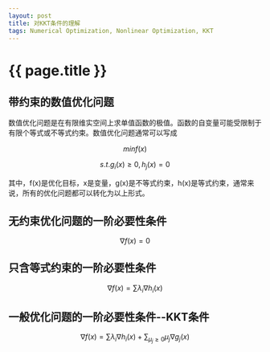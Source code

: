 ```yaml
---
layout: post
title: 对KKT条件的理解
tags: Numerical Optimization, Nonlinear Optimization, KKT
---
```


# {{ page.title }}

## 带约束的数值优化问题

数值优化问题是在有限维实空间上求单值函数的极值。函数的自变量可能受限制于有限个等式或不等式约束。数值优化问题通常可以写成

$$min f(x)$$

$$s.t. g_i(x)\geq0, h_j(x)=0$$

其中，f(x)是优化目标，x是变量，g(x)是不等式约束，h(x)是等式约束，通常来说，所有的优化问题都可以转化为以上形式。

## 无约束优化问题的一阶必要性条件

$$\nabla f(x)=0$$



## 只含等式约束的一阶必要性条件

$$\nabla f(x) = \sum\lambda_i\nabla h_i(x)$$


## 一般优化问题的一阶必要性条件--KKT条件

$$\nabla f(x) = \sum\lambda_i\nabla h_i(x) + \sum_{\mu_j \geq 0}\mu_j\nabla g_j(x)$$

